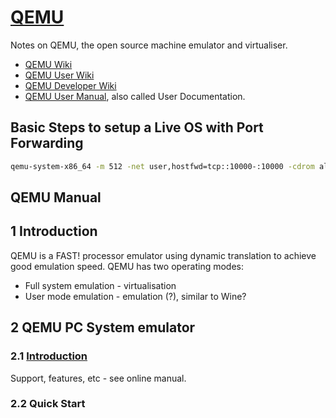 # [QEMU](https://www.qemu.org/)

Notes on QEMU, the open source machine emulator and virtualiser.

* [QEMU Wiki](https://wiki.qemu.org/Main_Page)
* [QEMU User Wiki](https://wiki.qemu.org/Category:User_documentation)
* [QEMU Developer Wiki](https://wiki.qemu.org/Category:Developer_documentation)
* [QEMU User Manual](https://qemu.weilnetz.de/doc/qemu-doc.html#Introduction), also called User Documentation.

## Basic Steps to setup a Live OS with Port Forwarding

```bash
qemu-system-x86_64 -m 512 -net user,hostfwd=tcp::10000-:10000 -cdrom alpine-standard-3.7.0-x86_64.iso
```

## QEMU Manual

## 1 Introduction

QEMU is a FAST! processor emulator using dynamic translation to achieve good emulation speed. QEMU has two operating modes:

* Full system emulation - virtualisation
* User mode emulation - emulation (?), similar to Wine?

## 2 QEMU PC System emulator

### 2.1 [Introduction](https://qemu.weilnetz.de/doc/qemu-doc.html#pcsys_005fintroduction)

Support, features, etc - see online manual.

### 2.2 Quick Start